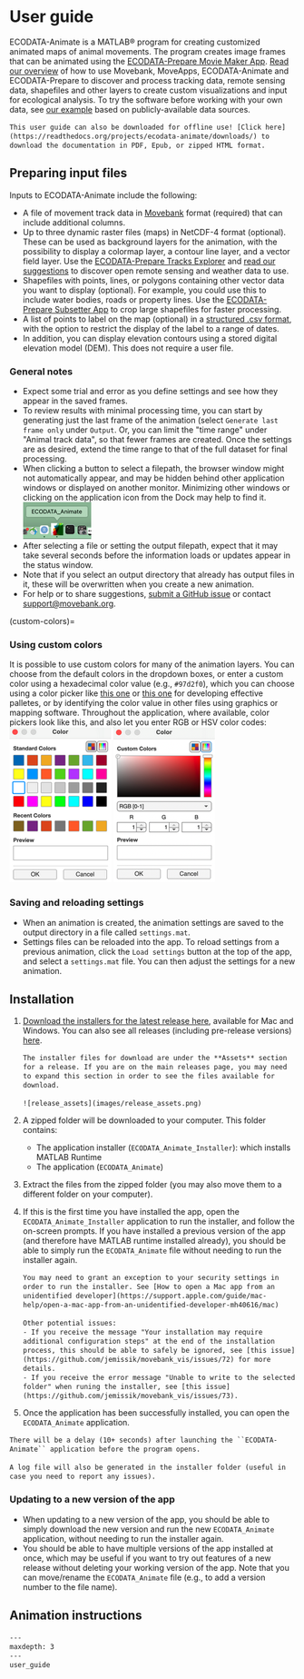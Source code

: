 # User guide

ECODATA-Animate is a MATLAB® program for creating customized animated maps of animal movements. The program creates image frames that can be animated using the [ECODATA-Prepare Movie Maker App](https://ecodata-apps.readthedocs.io/en/latest/user_guide/movie_maker.html). [Read our overview](https://www.movebank.org/cms/movebank-content/ecodata#how_to_use_ecodata) of how to use Movebank, MoveApps, ECODATA-Animate and ECODATA-Prepare to discover and process tracking data, remote sensing data, shapefiles and other layers to create custom visualizations and input for ecological analysis. To try the software before working with your own data, see [our example](https://www.movebank.org/cms/movebank-content/ecodata#example_ecodata_animation) based on publicly-available data sources.

```{Tip}
This user guide can also be downloaded for offline use! [Click here](https://readthedocs.org/projects/ecodata-animate/downloads/) to download the documentation in PDF, Epub, or zipped HTML format.
```

## Preparing input files
Inputs to ECODATA-Animate include the following:  

- A file of movement track data in [Movebank](https://www.movebank.org/cms/movebank-content/get-started) format (required) that can include additional columns.
- Up to three dynamic raster files (maps) in NetCDF-4 format (optional). These can be used as background layers for the animation, with the possibility to display a colormap layer, a contour line layer, and a vector field layer. Use the [ECODATA-Prepare Tracks Explorer](https://ecodata-apps.readthedocs.io/en/latest/user_guide/tracks_explorer.html) and [read our suggestions](https://ecodata-apps.readthedocs.io/en/latest/environmental_data.html) to discover open remote sensing and weather data to use.
- Shapefiles with points, lines, or polygons containing other vector data you want to display (optional). For example, you could use this to include water bodies, roads or property lines. Use the [ECODATA-Prepare Subsetter App](https://ecodata-apps.readthedocs.io/en/latest/user_guide/subsetter.html) to crop large shapefiles for faster processing.
- A list of points to label on the map (optional) in a [structured .csv format](https://ecodata-animate.readthedocs.io/en/latest/user_guide/user_guide.html#labeled-points), with the option to restrict the display of the label to a range of dates.
- In addition, you can display elevation contours using a stored digital elevation model (DEM). This does not require a user file.

### General notes
- Expect some trial and error as you define settings and see how they appear in the saved frames.
- To review results with minimal processing time, you can start by generating just the last frame of the animation (select ``Generate last frame only`` under ``Output``. Or, you can limit the "time range" under "Animal track data", so that fewer frames are created. Once the settings are as desired, extend the time range to that of the full dataset for final processing.
- When clicking a button to select a filepath, the browser window might not automatically appear, and may be hidden behind other application windows or displayed on another monitor. Minimizing other windows or clicking on the application icon from the Dock may help to find it.
![ecodata-animate_dock_icon](./images/ecodata-animate_dock_icon.png)
- After selecting a file or setting the output filepath, expect that it may take several seconds before the information loads or updates appear in the status window.
- Note that if you select an output directory that already has output files in it, these will be overwritten when you create a new animation.
- For help or to share suggestions, [submit a GitHub issue](https://github.com/jemissik/movebank_vis/issues) or contact support@movebank.org.

(custom-colors)=
### Using custom colors
It is possible to use custom colors for many of the animation layers. You can choose from the default colors in the dropdown boxes, or enter a custom color using a hexadecimal color value (e.g., ``#97d2f0``), which you can choose using a color picker like [this one](https://htmlcolorcodes.com/color-picker/) or [this one](https://davidmathlogic.com/colorblind) for developing effective palletes, or by identifying the color value in other files using graphics or mapping software. Throughout the application, where available, color pickers look like this, and also let you enter RGB or HSV color codes:  
![standard_color_picker](images/ecodata-animate_colorpicker_standard.png)    ![custom_color_picker](images/ecodata-animate_colorpicker_custom.png)

### Saving and reloading settings
- When an animation is created, the animation settings are saved to the output directory in a file called
``settings.mat``.
- Settings files can be reloaded into the app. To reload settings from a previous animation, click the
``Load settings`` button at the top of the app, and select a ``settings.mat`` file. You can then adjust the settings
for a new animation.

## Installation

1. [Download the installers for the latest release here](https://github.com/jemissik/movebank_vis/releases/latest), available for Mac and Windows. You can also see all releases (including pre-release versions) [here](https://github.com/jemissik/movebank_vis/releases).

    ```{Tip}
    The installer files for download are under the **Assets** section for a release. If you are on the main releases page, you may need to expand this section in order to see the files available for download.

    ![release_assets](images/release_assets.png)
    ```

1. A zipped folder will be downloaded to your computer. This folder contains:
    - The application installer (``ECODATA_Animate_Installer``): which installs MATLAB Runtime
    - The application (``ECODATA_Animate``)

1. Extract the files from the zipped folder (you may also move them to a different folder on your computer).
1. If this is the first time you have installed the app, open the ``ECODATA_Animate_Installer`` application to run the installer, and follow the on-screen prompts. If you have installed a previous version of the app (and therefore have MATLAB runtime installed already), you should be able to simply run the ``ECODATA_Animate`` file without needing to run the installer again.

    ```{Important}
    You may need to grant an exception to your security settings in order to run the installer. See [How to open a Mac app from an unidentified developer](https://support.apple.com/guide/mac-help/open-a-mac-app-from-an-unidentified-developer-mh40616/mac)

    Other potential issues:
    - If you receive the message "Your installation may require additional configuration steps" at the end of the installation process, this should be able to safely be ignored, see [this issue](https://github.com/jemissik/movebank_vis/issues/72) for more details.
    - If you receive the error message "Unable to write to the selected folder" when runing the installer, see [this issue](https://github.com/jemissik/movebank_vis/issues/73).
    ```

1. Once the application has been successfully installed, you can open the ``ECODATA_Animate`` application.
```{Note}
There will be a delay (10+ seconds) after launching the ``ECODATA-Animate`` application before the program opens.

A log file will also be generated in the installer folder (useful in case you need to report any issues).
```

### Updating to a new version of the app

- When updating to a new version of the app, you should be able to simply download the new version and run the new ``ECODATA_Animate`` application, without needing to run the installer again.
- You should be able to have multiple versions of the app installed at once, which may be useful if you want to try out features of a new release without deleting your working version of the app. Note that you can move/rename the ``ECODATA_Animate`` file (e.g., to add a version number to the file name).

## Animation instructions

```{toctree}
---
maxdepth: 3
---
user_guide